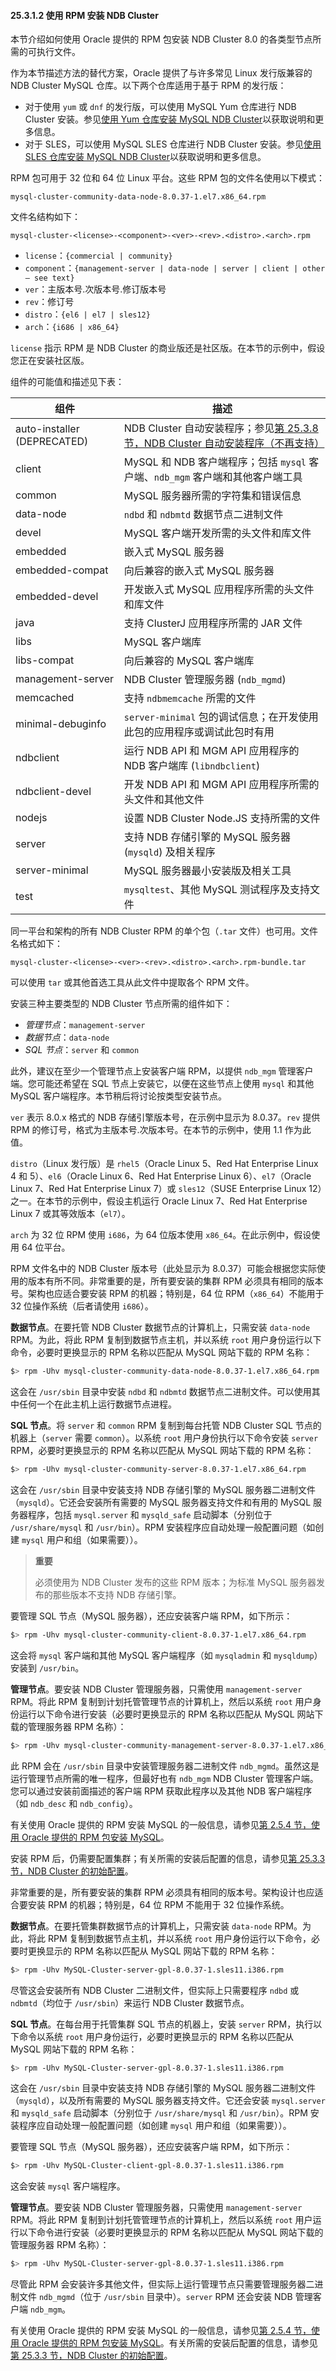 #### 25.3.1.2 使用 RPM 安装 NDB Cluster

本节介绍如何使用 Oracle 提供的 RPM 包安装 NDB Cluster 8.0 的各类型节点所需的可执行文件。

作为本节描述方法的替代方案，Oracle 提供了与许多常见 Linux 发行版兼容的 NDB Cluster MySQL 仓库。以下两个仓库适用于基于 RPM 的发行版：

- 对于使用 `yum` 或 `dnf` 的发行版，可以使用 MySQL Yum 仓库进行 NDB Cluster 安装。参见[使用 Yum 仓库安装 MySQL NDB Cluster](../installation/yum-repository.html)以获取说明和更多信息。
- 对于 SLES，可以使用 MySQL SLES 仓库进行 NDB Cluster 安装。参见[使用 SLES 仓库安装 MySQL NDB Cluster](../installation/sles-repository.html)以获取说明和更多信息。

RPM 包可用于 32 位和 64 位 Linux 平台。这些 RPM 包的文件名使用以下模式：

```plaintext
mysql-cluster-community-data-node-8.0.37-1.el7.x86_64.rpm
```

文件名结构如下：

```plaintext
mysql-cluster-<license>-<component>-<ver>-<rev>.<distro>.<arch>.rpm
```

- `license`：`{commercial | community}`
- `component`：`{management-server | data-node | server | client | other — see text}`
- `ver`：主版本号.次版本号.修订版本号
- `rev`：修订号
- `distro`：`{el6 | el7 | sles12}`
- `arch`：`{i686 | x86_64}`

`license` 指示 RPM 是 NDB Cluster 的商业版还是社区版。在本节的示例中，假设您正在安装社区版。

组件的可能值和描述见下表：

| 组件                        | 描述                                                         |
| --------------------------- | ------------------------------------------------------------ |
| auto-installer (DEPRECATED) | NDB Cluster 自动安装程序；参见[第 25.3.8 节，NDB Cluster 自动安装程序（不再支持）](../ndb-cluster-auto-installer.html) |
| client                      | MySQL 和 NDB 客户端程序；包括 `mysql` 客户端、`ndb_mgm` 客户端和其他客户端工具 |
| common                      | MySQL 服务器所需的字符集和错误信息                           |
| data-node                   | `ndbd` 和 `ndbmtd` 数据节点二进制文件                        |
| devel                       | MySQL 客户端开发所需的头文件和库文件                         |
| embedded                    | 嵌入式 MySQL 服务器                                          |
| embedded-compat             | 向后兼容的嵌入式 MySQL 服务器                                |
| embedded-devel              | 开发嵌入式 MySQL 应用程序所需的头文件和库文件                |
| java                        | 支持 ClusterJ 应用程序所需的 JAR 文件                        |
| libs                        | MySQL 客户端库                                               |
| libs-compat                 | 向后兼容的 MySQL 客户端库                                    |
| management-server           | NDB Cluster 管理服务器 (`ndb_mgmd`)                          |
| memcached                   | 支持 `ndbmemcache` 所需的文件                                |
| minimal-debuginfo           | `server-minimal` 包的调试信息；在开发使用此包的应用程序或调试此包时有用 |
| ndbclient                   | 运行 NDB API 和 MGM API 应用程序的 NDB 客户端库 (`libndbclient`) |
| ndbclient-devel             | 开发 NDB API 和 MGM API 应用程序所需的头文件和其他文件       |
| nodejs                      | 设置 NDB Cluster Node.JS 支持所需的文件                      |
| server                      | 支持 NDB 存储引擎的 MySQL 服务器 (`mysqld`) 及相关程序       |
| server-minimal              | MySQL 服务器最小安装版及相关工具                             |
| test                        | `mysqltest`、其他 MySQL 测试程序及支持文件                   |

同一平台和架构的所有 NDB Cluster RPM 的单个包（`.tar` 文件）也可用。文件名格式如下：

```plaintext
mysql-cluster-<license>-<ver>-<rev>.<distro>.<arch>.rpm-bundle.tar
```

可以使用 `tar` 或其他首选工具从此文件中提取各个 RPM 文件。

安装三种主要类型的 NDB Cluster 节点所需的组件如下：

- *管理节点*：`management-server`
- *数据节点*：`data-node`
- *SQL 节点*：`server` 和 `common`

此外，建议在至少一个管理节点上安装客户端 RPM，以提供 `ndb_mgm` 管理客户端。您可能还希望在 SQL 节点上安装它，以便在这些节点上使用 `mysql` 和其他 MySQL 客户端程序。本节稍后将讨论按类型安装节点。

`ver` 表示 8.0.x 格式的 NDB 存储引擎版本号，在示例中显示为 8.0.37。`rev` 提供 RPM 的修订号，格式为主版本号.次版本号。在本节的示例中，使用 1.1 作为此值。

`distro`（Linux 发行版）是 `rhel5`（Oracle Linux 5、Red Hat Enterprise Linux 4 和 5）、`el6`（Oracle Linux 6、Red Hat Enterprise Linux 6）、`el7`（Oracle Linux 7、Red Hat Enterprise Linux 7）或 `sles12`（SUSE Enterprise Linux 12）之一。在本节的示例中，假设主机运行 Oracle Linux 7、Red Hat Enterprise Linux 7 或其等效版本（`el7`）。

`arch` 为 32 位 RPM 使用 `i686`，为 64 位版本使用 `x86_64`。在此示例中，假设使用 64 位平台。

RPM 文件名中的 NDB Cluster 版本号（此处显示为 8.0.37）可能会根据您实际使用的版本有所不同。非常重要的是，所有要安装的集群 RPM 必须具有相同的版本号。架构也应适合要安装 RPM 的机器；特别是，64 位 RPM（`x86_64`）不能用于 32 位操作系统（后者请使用 `i686`）。

**数据节点**。在要托管 NDB Cluster 数据节点的计算机上，只需安装 `data-node` RPM。为此，将此 RPM 复制到数据节点主机，并以系统 `root` 用户身份运行以下命令，必要时更换显示的 RPM 名称以匹配从 MySQL 网站下载的 RPM 名称：

```sh
$> rpm -Uhv mysql-cluster-community-data-node-8.0.37-1.el7.x86_64.rpm
```

这会在 `/usr/sbin` 目录中安装 `ndbd` 和 `ndbmtd` 数据节点二进制文件。可以使用其中任何一个在此主机上运行数据节点进程。

**SQL 节点**。将 `server` 和 `common` RPM 复制到每台托管 NDB Cluster SQL 节点的机器上（`server` 需要 `common`）。以系统 `root` 用户身份执行以下命令安装 `server` RPM，必要时更换显示的 RPM 名称以匹配从 MySQL 网站下载的 RPM 名称：

```sh
$> rpm -Uhv mysql-cluster-community-server-8.0.37-1.el7.x86_64.rpm
```

这会在 `/usr/sbin` 目录中安装支持 NDB 存储引擎的 MySQL 服务器二进制文件（`mysqld`）。它还会安装所有需要的 MySQL 服务器支持文件和有用的 MySQL 服务器程序，包括 `mysql.server` 和 `mysqld_safe` 启动脚本（分别位于 `/usr/share/mysql` 和 `/usr/bin`）。RPM 安装程序应自动处理一般配置问题（如创建 `mysql` 用户和组（如果需要））。

> **重要**
>
> 必须使用为 NDB Cluster 发布的这些 RPM 版本；为标准 MySQL 服务器发布的那些版本不支持 NDB 存储引擎。

要管理 SQL 节点（MySQL 服务器），还应安装客户端 RPM，如下所示：

```sh
$> rpm -Uhv mysql-cluster-community-client-8.0.37-1.el7.x86_64.rpm
```

这会将 `mysql` 客户端和其他 MySQL 客户端程序（如 `mysqladmin` 和 `mysqldump`）安装到 `/usr/bin`。

**管理节点**。要安装 NDB Cluster 管理服务器，只需使用 `management-server` RPM。将此 RPM 复制到计划托管管理节点的计算机上，然后以系统 `root` 用户身份运行以下命令进行安装（必要时更换显示的 RPM 名称以匹配从 MySQL 网站下载的管理服务器 RPM 名称）：

```sh
$> rpm -Uhv mysql-cluster-community-management-server-8.0.37-1.el7.x86_64.rpm
```

此 RPM 会在 `/usr/sbin` 目录中安装管理服务器二进制文件 `ndb_mgmd`。虽然这是运行管理节点所需的唯一程序，但最好也有 `ndb_mgm` NDB Cluster 管理客户端。您可以通过安装前面描述的客户端 RPM 获取此程序以及其他 NDB 客户端程序（如 `ndb_desc` 和 `ndb_config`）。

有关使用 Oracle 提供的 RPM 安装 MySQL 的一般信息，请参见[第 2.5.4 节，使用 Oracle 提供的 RPM 包安装 MySQL](../installation/rpm-installation.html)。

安装 RPM 后，仍需要配置集群；有关所需的安装后配置的信息，请参见[第 25.3.3 节，NDB Cluster 的初始配置](../ndb-cluster-initial-configuration.html)。

非常重要的是，所有要安装的集群 RPM 必须具有相同的版本号。架构设计也应适合要安装 RPM 的机器；特别是，64 位 RPM 不能用于 32 位操作系统。

**数据节点**。在要托管集群数据节点的计算机上，只需安装 `data-node` RPM。为此，将此 RPM 复制到数据节点主机，并以系统 `root` 用户身份运行以下命令，必要时更换显示的 RPM 名称以匹配从 MySQL 网站下载的 RPM 名称：

```sh
$> rpm -Uhv MySQL-Cluster-server-gpl-8.0.37-1.sles11.i386.rpm
```

尽管这会安装所有 NDB Cluster 二进制文件，但实际上只需要程序 `ndbd` 或 `ndbmtd`（均位于 `/usr/sbin`）来运行 NDB Cluster 数据节点。

**SQL 节点**。在每台用于托管集群 SQL 节点的机器上，安装 `server` RPM，执行以下命令以系统 `root` 用户身份运行，必要时更换显示的 RPM 名称以匹配从 MySQL 网站下载的 RPM 名称：

```sh
$> rpm -Uhv MySQL-Cluster-server-gpl-8.0.37-1.sles11.i386.rpm
```

这会在 `/usr/sbin` 目录中安装支持 NDB 存储引擎的 MySQL 服务器二进制文件（`mysqld`），以及所有需要的 MySQL 服务器支持文件。它还会安装 `mysql.server` 和 `mysqld_safe` 启动脚本（分别位于 `/usr/share/mysql` 和 `/usr/bin`）。RPM 安装程序应自动处理一般配置问题（如创建 `mysql` 用户和组（如果需要））。

要管理 SQL 节点（MySQL 服务器），还应安装客户端 RPM，如下所示：

```sh
$> rpm -Uhv MySQL-Cluster-client-gpl-8.0.37-1.sles11.i386.rpm
```

这会安装 `mysql` 客户端程序。

**管理节点**。要安装 NDB Cluster 管理服务器，只需使用 `management-server` RPM。将此 RPM 复制到计划托管管理节点的计算机上，然后以系统 `root` 用户运行以下命令进行安装（必要时更换显示的 RPM 名称以匹配从 MySQL 网站下载的管理服务器 RPM 名称）：

```sh
$> rpm -Uhv MySQL-Cluster-server-gpl-8.0.37-1.sles11.i386.rpm
```

尽管此 RPM 会安装许多其他文件，但实际上运行管理节点只需要管理服务器二进制文件 `ndb_mgmd`（位于 `/usr/sbin` 目录中）。`server` RPM 还会安装 NDB 管理客户端 `ndb_mgm`。

有关使用 Oracle 提供的 RPM 安装 MySQL 的一般信息，请参见[第 2.5.4 节，使用 Oracle 提供的 RPM 包安装 MySQL](../installation/rpm-installation.html)。有关所需的安装后配置的信息，请参见[第 25.3.3 节，NDB Cluster 的初始配置](../ndb-cluster-initial-configuration.html)。